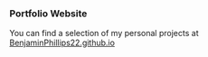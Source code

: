 
### Portfolio Website

You can find a selection of my personal projects at [BenjaminPhillips22.github.io](benjaminphillips22.github.io)